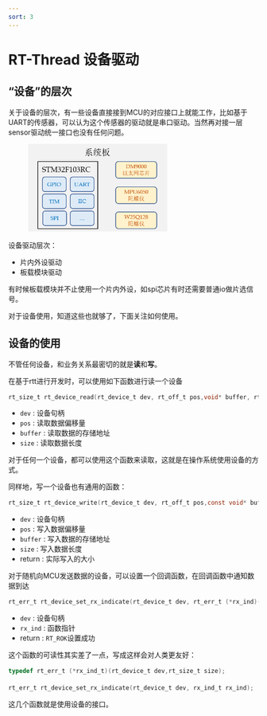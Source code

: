 ```yaml
---
sort: 3
---
```

# RT-Thread 设备驱动


## “设备”的层次

关于设备的层次，有一些设备直接接到MCU的对应接口上就能工作，比如基于UART的传感器，可以认为这个传感器的驱动就是串口驱动。当然再对接一层sensor驱动统一接口也没有任何问题。

<figure>
    <img src="./images/设备层次.png" width=280 >
</figure>

设备驱动层次：
- 片内外设驱动
- 板载模块驱动

有时候板载模块并不止使用一个片内外设，如spi芯片有时还需要普通io做片选信号。

对于设备使用，知道这些也就够了，下面关注如何使用。

## 设备的使用

不管任何设备，和业务关系最密切的就是**读**和**写**。

在基于rtt进行开发时，可以使用如下函数进行读一个设备
```c
rt_size_t rt_device_read(rt_device_t dev, rt_off_t pos,void* buffer, rt_size_t size);
```
- `dev` : 设备句柄
- `pos` : 读取数据偏移量
- `buffer` : 读取数据的存储地址
- `size` : 读取数据长度

对于任何一个设备，都可以使用这个函数来读取，这就是在操作系统使用设备的方式。

同样地，写一个设备也有通用的函数：
```c
rt_size_t rt_device_write(rt_device_t dev, rt_off_t pos,const void* buffer, rt_size_t size);
```
- `dev` : 设备句柄
- `pos` : 写入数据偏移量
- `buffer` : 写入数据的存储地址
- `size` : 写入数据长度
- return : 实际写入的大小


对于随机向MCU发送数据的设备，可以设置一个回调函数，在回调函数中通知数据到达
```c
rt_err_t rt_device_set_rx_indicate(rt_device_t dev, rt_err_t (*rx_ind)(rt_device_t dev,rt_size_t size));
```
- `dev` : 设备句柄
- `rx_ind` : 函数指针
- return : `RT_ROK`设置成功

这个函数的可读性其实差了一点，写成这样会对人类更友好：
```c
typedef rt_err_t (*rx_ind_t)(rt_device_t dev,rt_size_t size);

rt_err_t rt_device_set_rx_indicate(rt_device_t dev, rx_ind_t rx_ind);
```


这几个函数就是使用设备的接口。







